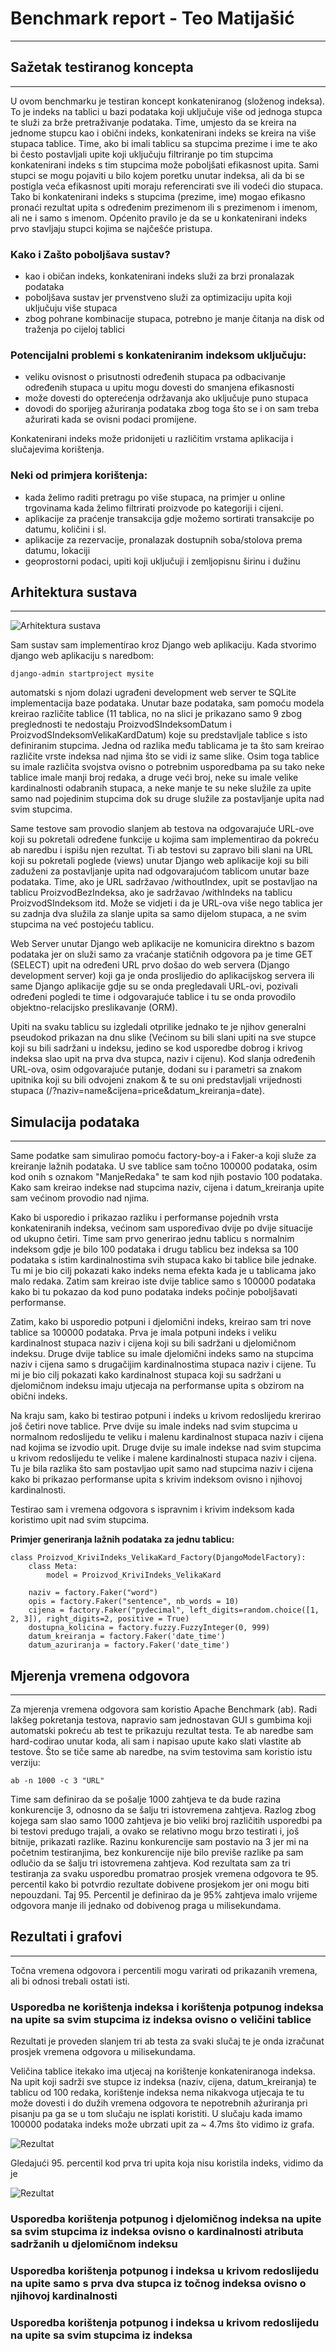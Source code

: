 # Benchmark report - Teo Matijašić

---

## Sažetak testiranog koncepta

---

U ovom benchmarku je testiran koncept konkateniranog (složenog indeksa). To je indeks na tablici u bazi podataka koji uključuje više od jednoga stupca te služi za brže pretraživanje podataka. Time, umjesto da se kreira na jednome stupcu kao i obični indeks, konkatenirani indeks se kreira na više stupaca tablice. Time, ako bi imali tablicu sa stupcima prezime i ime te ako bi često postavljali upite koji uključuju filtriranje po tim stupcima konkatenirani indeks s tim stupcima može poboljšati efikasnost upita. Sami stupci se mogu pojaviti u bilo kojem poretku unutar indeksa, ali da bi se postigla veća efikasnost upiti moraju referencirati sve ili vodeći dio stupaca. Tako bi konkatenirani indeks s stupcima (prezime, ime) mogao efikasno pronaći rezultat upita s određenim prezimenom ili s prezimenom i imenom, ali ne i samo s imenom. Općenito pravilo je da se u konkatenirani indeks prvo stavljaju stupci kojima se najčešće pristupa.

### Kako i Zašto poboljšava sustav?

* kao i običan indeks, konkatenirani indeks služi za brzi pronalazak podataka
* poboljšava sustav jer prvenstveno služi za optimizaciju upita koji uključuju više stupaca
* zbog pohrane kombinacije stupaca, potrebno je manje čitanja na disk od traženja po cijeloj tablici

### Potencijalni problemi s konkateniranim indeksom uključuju:
* veliku ovisnost o prisutnosti određenih stupaca pa odbacivanje određenih stupaca u upitu mogu dovesti do smanjena efikasnosti
* može dovesti do opterećenja održavanja ako uključuje puno stupaca
* dovodi do sporijeg ažuriranja podataka zbog toga što se i on sam treba ažurirati kada se ovisni podaci promijene.
  
Konkatenirani indeks može pridonijeti u različitim vrstama aplikacija i slučajevima korištenja. <br>
### Neki od primjera korištenja:
* kada želimo raditi pretragu po više stupaca, na primjer u online trgovinama kada želimo filtrirati proizvode po kategoriji i cijeni.
* aplikacije za praćenje transakcija gdje možemo sortirati transakcije po datumu, količini i sl.
* aplikacije za rezervacije, pronalazak dostupnih soba/stolova prema datumu, lokaciji
* geoprostorni podaci, upiti koji uključuji i zemljopisnu širinu i dužinu

## Arhitektura sustava

---

![Arhitektura sustava](system_archit.png)

Sam sustav sam implementirao kroz Django web aplikaciju. Kada stvorimo django web aplikaciju s naredbom:
```
django-admin startproject mysite
```
automatski s njom dolazi ugrađeni development web server te SQLite implementacija baze podataka. Unutar baze podataka, sam pomoću modela kreirao različite tablice (11 tablica, no na slici je prikazano samo 9 zbog preglednosti te nedostaju ProizvodSIndeksomDatum i ProizvodSIndeksomVelikaKardDatum) koje su predstavljale tablice s isto definiranim stupcima. Jedna od razlika među tablicama je ta što sam kreirao različite vrste indeksa nad njima što se vidi iz same slike. Osim toga tablice su imale različita svojstva ovisno o potrebnim usporedbama pa su tako neke tablice imale manji broj redaka, a druge veći broj, neke su imale velike kardinalnosti odabranih stupaca, a neke manje te su neke služile za upite samo nad pojedinim stupcima dok su druge služile za postavljanje upita nad svim stupcima. 

Same testove sam provodio slanjem ab testova na odgovarajuće URL-ove koji su pokretali određene funkcije u kojima sam implementirao da pokreću ab naredbu i ispišu njen rezultat. 
Ti ab testovi su zapravo bili slani na URL koji su pokretali poglede (views) unutar Django web aplikacije koji su bili zaduženi za postavljanje upita nad odgovarajućom tablicom unutar baze podataka. Time, ako je URL sadržavao /withoutIndex, upit se postavljao na tablicu ProizvodBezIndeksa, ako je sadržavao /withIndeks na tablicu ProizvodSIndeksom itd. Može se vidjeti i da je URL-ova više nego tablica jer su zadnja dva služila za slanje upita sa samo dijelom stupaca, a ne svim stupcima na već postojeću tablicu.

Web Server unutar Django web aplikacije ne komunicira direktno s bazom podataka jer on služi samo za vraćanje statičnih odgovora pa je time GET (SELECT) upit na određeni URL prvo došao do web servera (Django development server) koji ga je onda proslijedio do aplikacijskog servera ili same Django aplikacije gdje su se onda pregledavali URL-ovi, pozivali određeni pogledi te time i odgovarajuće tablice i tu se onda provodilo objektno-relacijsko preslikavanje (ORM). 

Upiti na svaku tablicu su izgledali otprilike jednako te je njihov generalni pseudokod prikazan na dnu slike (Većinom su bili slani upiti na sve stupce koji su bili sadržani u indeksu, jedino se kod usporedbe dobrog i krivog indeksa slao upit na prva dva stupca, naziv i cijenu). Kod slanja određenih URL-ova, osim odgovarajuće putanje, dodani su i parametri sa znakom upitnika koji su bili odvojeni znakom & te su oni predstavljali vrijednosti stupaca (/?naziv=name&cijena=price&datum_kreiranja=date). 

## Simulacija podataka 

---

Same podatke sam simulirao pomoću factory-boy-a i Faker-a koji služe za kreiranje lažnih podataka. U sve tablice sam  točno 100000 podataka, osim kod onih s oznakom "ManjeRedaka" te sam kod njih postavio 100 podataka. Kako sam kreirao indekse nad stupcima naziv, cijena i datum_kreiranja upite sam većinom provodio nad njima. 

Kako bi usporedio i prikazao razliku i performanse pojednih vrsta konkateniranih indeksa, većinom sam uspoređivao dvije po dvije situacije od ukupno četiri.
Time sam prvo generirao jednu tablicu s normalnim indeksom gdje je bilo 100 podataka i drugu tablicu bez indeksa sa 100 podataka s istim kardinalnostima svih stupaca kako bi tablice bile jednake. Tu mi je bio cilj pokazati kako indeks nema efekta kada je u tablicama jako malo redaka. Zatim sam kreirao iste dvije tablice samo s 100000 podataka kako bi tu pokazao da kod puno podataka indeks počinje poboljšavati performanse.

Zatim, kako bi usporedio potpuni i djelomični indeks, kreirao sam tri nove tablice sa 100000 podataka. Prva je imala potpuni indeks i veliku kardinalnost stupaca naziv i cijena koji su bili sadržani u djelomičnom indeksu. Druge dvije tablice su imale djelomični indeks samo na stupcima naziv i cijena samo s drugačijim kardinalnostima stupaca naziv i cijene. Tu mi je bio cilj pokazati kako kardinalnost stupaca koji su sadržani u djelomičnom indeksu imaju utjecaja na performanse upita s obzirom na obični indeks.

Na kraju sam, kako bi testirao potpuni i indeks u krivom redoslijedu krerirao još četiri nove tablice. Prve dvije su imale indeks nad svim stupcima u normalnom redoslijedu te veliku i malenu kardinalnost stupaca naziv i cijena nad kojima se izvodio upit. Druge dvije su imale indekse nad svim stupcima u krivom redoslijedu te velike i malene kardinalnosti stupaca naziv i cijena. Tu je bila razlika što sam postavljao upit samo nad stupcima naziv i cijena kako bi prikazao performanse upita s krivim indeksom ovisno i njihovoj kardinalnosti.

Testirao sam i vremena odgovora s ispravnim i krivim indeksom kada koristimo upit nad svim stupcima.

**Primjer generiranja lažnih podataka za jednu tablicu:**

```
class Proizvod_KriviIndeks_VelikaKard_Factory(DjangoModelFactory):
    class Meta:
        model = Proizvod_KriviIndeks_VelikaKard

    naziv = factory.Faker("word")
    opis = factory.Faker("sentence", nb_words = 10)
    cijena = factory.Faker("pydecimal", left_digits=random.choice([1, 2, 3]), right_digits=2, positive = True)
    dostupna_kolicina = factory.fuzzy.FuzzyInteger(0, 999)
    datum_kreiranja = factory.Faker('date_time')
    datum_azuriranja = factory.Faker('date_time')
```

## Mjerenja vremena odgovora

---

Za mjerenja vremena odgovora sam koristio Apache Benchmark (ab). Radi lakšeg pokretanja testova, napravio sam jednostavan GUI s gumbima koji automatski pokreću ab test te prikazuju rezultat testa. Te ab naredbe sam hard-codirao unutar koda, ali sam i napisao upute kako slati vlastite ab testove.
Što se tiče same ab naredbe, na svim testovima sam koristio istu verziju:
```
ab -n 1000 -c 3 "URL"
```
Time sam definirao da se pošalje 1000 zahtjeva te da bude razina konkurencije 3, odnosno da se šalju tri istovremena zahtjeva. Razlog zbog kojega sam slao samo 1000 zahtjeva je bio veliki broj različitih usporedbi pa bi testovi predugo trajali, a ovako se relativno mogu brzo testirati i, još bitnije, prikazati razlike. Razinu konkurencije sam postavio na 3 jer mi na početnim testiranjima, bez konkurencije nije bilo previše razlike pa sam odlučio da se šalju tri istovremena zahtjeva.
Kod rezultata sam za tri testiranja za svaku usporedbu promatrao prosjek vremena odgovora te 95. percentil kako bi potvrdio rezultate dobivene prosjekom jer oni mogu biti nepouzdani. Taj 95. Percentil je definirao da je 95% zahtjeva imalo vrijeme odgovora manje ili jednako od dobivenog praga u milisekundama.  

## Rezultati i grafovi

---

Točna vremena odgovora i percentili mogu varirati od prikazanih vremena, ali bi odnosi trebali ostati isti.

### Usporedba ne korištenja indeksa i korištenja potpunog indeksa na upite sa svim stupcima iz indeksa ovisno o veličini tablice

Rezultati je proveden slanjem tri ab testa za svaki slučaj te je onda izračunat prosjek vremena odgovora u milisekundama.

Veličina tablice itekako ima utjecaj na korištenje konkateniranoga indeksa. Na upit koji sadrži sve stupce iz indeksa (naziv, cijena, datum_kreiranja) te tablicu od 100 redaka, korištenje indeksa nema nikakvoga utjecaja te tu može dovesti i do dužih vremena odgovora te nepotrebnih ažuriranja pri pisanju pa ga se u tom slučaju ne isplati koristiti. 
U slučaju kada imamo 100000 podataka indeks može ubrzati upit za ~ 4.7ms što vidimo iz grafa.

![Rezultat](results/SiliBezProsjek.png)

Gledajući 95. percentil kod prva tri upita koja nisu koristila indeks, vidimo da je 

![Rezultat](results/SiliBezPercentil.png) 

### Usporedba korištenja potpunog i djelomičnog indeksa na upite sa svim stupcima iz indeksa ovisno o kardinalnosti atributa sadržanih u djelomičnom indeksu

### Usporedba korištenja potpunog i indeksa u krivom redoslijedu na upite samo s prva dva stupca iz točnog indeksa ovisno o njihovoj kardinalnosti

### Usporedba korištenja potpunog i indeksa u krivom redoslijedu na upite sa svim stupcima iz indeksa
